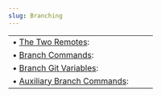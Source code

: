 ```yaml
---
slug: Branching
---
```


|                                                           |    |    |
| :-------------------------------------------------------- | -- | :- |
| • [The Two Remotes](The-Two-Remotes):                     |    |    |
| • [Branch Commands](Branch-Commands):                     |    |    |
| • [Branch Git Variables](Branch-Git-Variables):           |    |    |
| • [Auxiliary Branch Commands](Auxiliary-Branch-Commands): |    |    |
